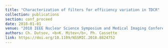 ```yaml
---
title: "Characterization of filters for efficiency variation in TDCR"
collection: publications
section: conf_proceed
date: 2018-01-01
venue: "2018 IEEE Nuclear Science Symposium and Medical Imaging Conference Proceedings (NSS/MIC)"
authors: Ch. Dutsov, <b>K. Mitev</b>, Ph. Cassette
link: https://doi.org/10.1109/NSSMIC.2018.8824752
---
```


